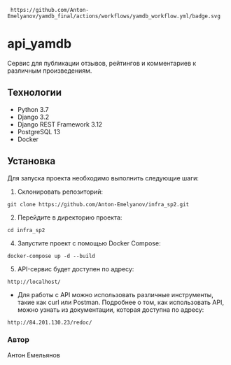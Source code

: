 ```
 https://github.com/Anton-Emelyanov/yamdb_final/actions/workflows/yamdb_workflow.yml/badge.svg
```

# api_yamdb
Cервис для публикации отзывов, рейтингов и комментариев к различным произведениям.

## Технологии
- Python 3.7
- Django 3.2
- Django REST Framework 3.12
- PostgreSQL 13
- Docker

## Установка
Для запуска проекта необходимо выполнить следующие шаги:

1. Склонировать репозиторий:

``` git clone https://github.com/Anton-Emelyanov/infra_sp2.git ```

2. Перейдите в директорию проекта:

``` cd infra_sp2 ```

4. Запустите проект с помощью Docker Compose:

``` docker-compose up -d --build ```

5. API-сервис будет доступен по  адресу:

``` http://localhost/ ```

- Для работы с API можно использовать различные инструменты, такие как curl или Postman. Подробнее о том, как использовать API, можно узнать из документации, которая доступна по адресу: 
    
``` http://84.201.130.23/redoc/ ```

### Автор
Антон Емельянов

